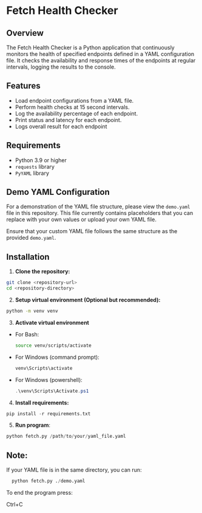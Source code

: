 # Fetch Health Checker

## Overview

The Fetch Health Checker is a Python application that continuously monitors the health of specified endpoints defined in a YAML configuration file. It checks the availability and response times of the endpoints at regular intervals, logging the results to the console.

## Features

- Load endpoint configurations from a YAML file.
- Perform health checks at 15 second intervals.
- Log the availability percentage of each endpoint.
- Print status and latency for each endpoint.
- Logs overall result for each endpoint

## Requirements

- Python 3.9 or higher
- `requests` library
- `PyYAML` library

## Demo YAML Configuration

For a demonstration of the YAML file structure, please view the `demo.yaml` file in this repository. This file currently contains placeholders that you can replace with your own values or upload your own YAML file.

Ensure that your custom YAML file follows the same structure as the provided `demo.yaml`.

## Installation

1. **Clone the repository:**

  ```bash
  git clone <repository-url>
  cd <repository-directory>
  ```
2. **Setup virtual environment (Optional but recommended):**
  ```bash
  python -m venv venv
  ```
3. **Activate virtual environment**
- For Bash:
  ```bash
  source venv/scripts/activate
  ```
- For Windows (command prompt):
  ```cmd
  venv\Scripts\activate
  ```
- For Windows (powershell):
  ```powershell
  .\venv\Scripts\Activate.ps1
  ```
4. **Install requirements:**
  ```python
  pip install -r requirements.txt
  ```
5. **Run program**:
  ```python
  python fetch.py /path/to/your/yaml_file.yaml
  ```

## Note:

If your YAML file is in the same directory, you can run:
   
  ```python
    python fetch.py ./demo.yaml
  ```

To end the program press:
    
  Ctrl+C